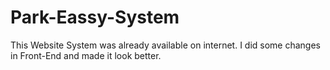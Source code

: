 # Park-Eassy-System

This Website System was already available on internet. I did some changes in Front-End and made it look better.
